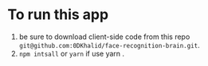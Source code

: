 # To run this app

1. be sure to download client-side code from this repo `git@github.com:0DKhalid/face-recognition-brain.git`.
2. `npm intsall` or `yarn` if use yarn .
